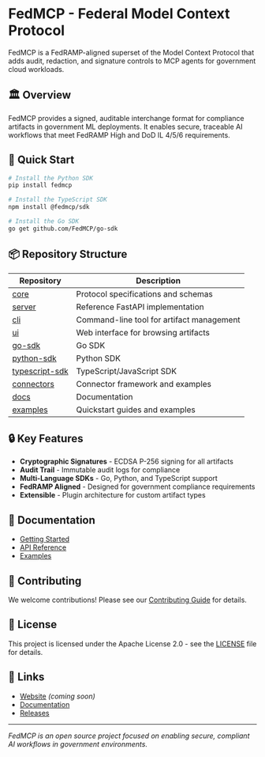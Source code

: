 # FedMCP - Federal Model Context Protocol

FedMCP is a FedRAMP-aligned superset of the Model Context Protocol that adds audit, redaction, and signature controls to MCP agents for government cloud workloads.

## 🏛️ Overview

FedMCP provides a signed, auditable interchange format for compliance artifacts in government ML deployments. It enables secure, traceable AI workflows that meet FedRAMP High and DoD IL 4/5/6 requirements.

## 🚀 Quick Start

```bash
# Install the Python SDK
pip install fedmcp

# Install the TypeScript SDK  
npm install @fedmcp/sdk

# Install the Go SDK
go get github.com/FedMCP/go-sdk
```

## 📦 Repository Structure

| Repository | Description |
|------------|-------------|
| [core](https://github.com/FedMCP/core) | Protocol specifications and schemas |
| [server](https://github.com/FedMCP/server) | Reference FastAPI implementation |
| [cli](https://github.com/FedMCP/cli) | Command-line tool for artifact management |
| [ui](https://github.com/FedMCP/ui) | Web interface for browsing artifacts |
| [go-sdk](https://github.com/FedMCP/go-sdk) | Go SDK |
| [python-sdk](https://github.com/FedMCP/python-sdk) | Python SDK |
| [typescript-sdk](https://github.com/FedMCP/typescript-sdk) | TypeScript/JavaScript SDK |
| [connectors](https://github.com/FedMCP/connectors) | Connector framework and examples |
| [docs](https://github.com/FedMCP/docs) | Documentation |
| [examples](https://github.com/FedMCP/examples) | Quickstart guides and examples |

## 🔒 Key Features

- **Cryptographic Signatures** - ECDSA P-256 signing for all artifacts
- **Audit Trail** - Immutable audit logs for compliance
- **Multi-Language SDKs** - Go, Python, and TypeScript support
- **FedRAMP Aligned** - Designed for government compliance requirements
- **Extensible** - Plugin architecture for custom artifact types

## 📖 Documentation

- [Getting Started](https://github.com/FedMCP/docs/blob/main/getting-started/quickstart.md)
- [API Reference](https://github.com/FedMCP/server/blob/main/openapi.yaml)
- [Examples](https://github.com/FedMCP/examples)

## 🤝 Contributing

We welcome contributions! Please see our [Contributing Guide](https://github.com/FedMCP/core/blob/main/CONTRIBUTING.md) for details.

## 📄 License

This project is licensed under the Apache License 2.0 - see the [LICENSE](https://github.com/FedMCP/core/blob/main/LICENSE) file for details.

## 🔗 Links

- [Website](https://fedmcp.org) *(coming soon)*
- [Documentation](https://github.com/FedMCP/docs)
- [Releases](https://github.com/FedMCP/core/releases)

---

*FedMCP is an open source project focused on enabling secure, compliant AI workflows in government environments.*
